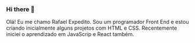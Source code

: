 ### Hi there 👋

Olá!  Eu me chamo Rafael Expedito. Sou um programador Front End e estou criando inicialmente alguns projetos com HTML e CSS. Recentemente iniciei  o aprendizado em JavaScrip e React também.
